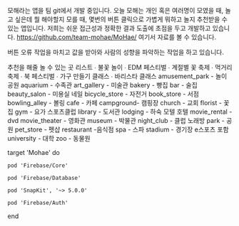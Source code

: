 모해라는 앱을 팀 git에서 개발 중입니다.
오늘 모해는 개인 혹은 여러명이 모였을 때, 놀고 싶은데 뭘 해야할지 모를 때,
몇번의 버튼 클릭으로 가볍게 뭐하고 놀지 추천받을 수 있는 앱입니다.
저희는 쉬운 접근성과 정확한 결과 도출에 초점을 두고 개발하고 있습니다.
https://github.com/team-mohae/MoHae/ 
여기서 자료를 볼 수 있습니다.


버튼 오류 작업을 마치고 값을 받아와
사람의 성향을 파악하는 작업을 하고 있습니다.

추천을 해줄 놀 수 있는 곳 리스트
∙ 불꽃 놀이
∙ EDM 페스티벌
∙ 계절별 꽃 축제
∙ 먹거리 축제
∙ 북 페스티벌
∙ 가구 만들기 클래스
∙ 바리스타 클래스
amusement_park - 놀이공원
aquarium - 수족관
art_gallery - 미술관
bakery - 빵집
bar - 술집
beauty_salon - 미용실 네일
bicycle_store - 자전거
book_store - 서점
bowling_alley - 볼링
cafe - 카페
campground- 캠핑장
church - 교회
florist - 꽃집
gym - 요가 스포츠클럽
library - 도서관
lodging - 하숙 모텔 호텔
movie_rental - dvd
movie_theater - 영화관
museum - 박물관
night_club - 클럽 노래방
park - 공원
pet_store - 펫샵
restaurant -음식점
spa - 스파
stadium - 경기장 e스포츠 포함
university - 대학
zoo - 동물원


target 'Mohae' do

    pod 'Firebase/Core'
    
    pod 'Firebase/Database'
    
    pod 'SnapKit', '~> 5.0.0'
    
    pod 'Firebase/Auth'
    
end
